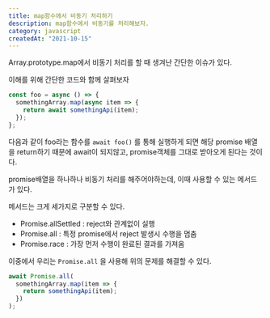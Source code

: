 ```yaml
---
title: map함수에서 비동기 처리하기
description: map함수에서 비동기를 처리해보자.
category: javascript
createdAt: "2021-10-15"
---
```


Array.prototype.map에서 비동기 처리를 할 때 생겨난 간단한 이슈가 있다.

이해를 위해 간단한 코드와 함께 살펴보자

```jsx
const foo = async () => {
  somethingArray.map(async item => {
    return await somethingApi(item);
  });
};
```

다음과 같이 foo라는 함수를 `await foo()` 를 통해 실행하게 되면 해당 promise 배열을 return하기 때문에 await이 되지않고, promise객체를 그대로 받아오게 된다는 것이다.

promise배열을 하나하나 비동기 처리를 해주어야하는데, 이때 사용할 수 있는 메서드가 있다.

메서드는 크게 세가지로 구분할 수 있다.

- Promise.allSettled : reject와 관계없이 실행
- Promise.all : 특정 promise에서 reject 발생시 수행을 멈춤
- Promise.race : 가장 먼저 수행이 완료된 결과를 가져옴

이중에서 우리는 `Promise.all` 을 사용해 위의 문제를 해결할 수 있다.

```jsx
await Promise.all(
  somethingArray.map(item => {
    return somethingApi(item);
  })
);
```
